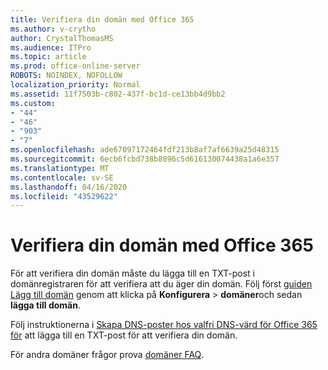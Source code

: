 ```yaml
---
title: Verifiera din domän med Office 365
ms.author: v-crytho
author: CrystalThomasMS
ms.audience: ITPro
ms.topic: article
ms.prod: office-online-server
ROBOTS: NOINDEX, NOFOLLOW
localization_priority: Normal
ms.assetid: 11f7503b-c802-437f-bc1d-ce13bb4d9bb2
ms.custom:
- "44"
- "46"
- "903"
- "7"
ms.openlocfilehash: ade67097172464fdf213b8af7af6639a25d48315
ms.sourcegitcommit: 6ecb6fcbd738b8896c5d616130074438a1a6e357
ms.translationtype: MT
ms.contentlocale: sv-SE
ms.lasthandoff: 04/16/2020
ms.locfileid: "43529622"
---
```

# <a name="how-to-verify-your-domain-with-office-365"></a>Verifiera din domän med Office 365

För att verifiera din domän måste du lägga till en TXT-post i domänregistraren för att verifiera att du äger din domän. Följ först [guiden Lägg till domän](https://portal.office.com/adminportal/home#/Domains/Wizard) genom att klicka på **Konfigurera** \> **domäner**och sedan **lägga till domän**.
  
Följ instruktionerna i [Skapa DNS-poster hos valfri DNS-värd för Office 365 för](https://docs.microsoft.com/office365/admin/get-help-with-domains/create-dns-records-at-any-dns-hosting-provider) att lägga till en TXT-post för att verifiera din domän.

För andra domäner frågor prova [domäner FAQ](https://docs.microsoft.com/microsoft-365/admin/setup/domains-faq).
